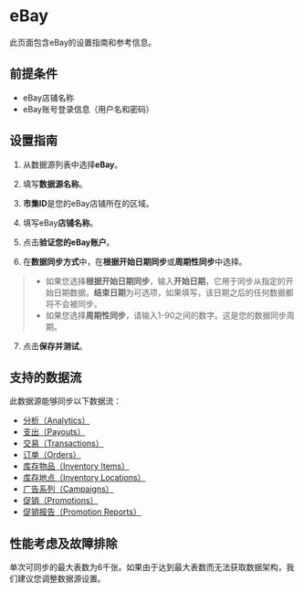 # eBay

此页面包含eBay的设置指南和参考信息。

## 前提条件

* eBay店铺名称
* eBay账号登录信息（用户名和密码）

## 设置指南

1. 从数据源列表中选择**eBay**。

2. 填写**数据源名称**。

3. **市集ID**是您的eBay店铺所在的区域。

4. 填写eBay**店铺名称**。

5. 点击**验证您的eBay账户**。

6. 在**数据同步方式**中，在**根据开始日期同步**或**周期性同步**中选择。

  > * 如果您选择**根据开始日期同步**，输入**开始日期**，它用于同步从指定的开始日期数据。**结束日期**为可选项，如果填写，该日期之后的任何数据都将不会被同步。
  > * 如果您选择**周期性同步**，请输入1-90之间的数字。这是您的数据同步周期。

7. 点击**保存并测试**。

## 支持的数据流

此数据源能够同步以下数据流：

* [分析（Analytics）](https://developer.ebay.com/api-docs/sell/analytics/resources/methods)
* [支出（Payouts）](https://developer.ebay.com/api-docs/sell/finances/resources/payout/methods/getPayouts)
* [交易（Transactions）](https://developer.ebay.com/api-docs/sell/finances/resources/transaction/methods/getTransactions)
* [订单（Orders）](https://developer.ebay.com/api-docs/sell/fulfillment/resources/order/methods/getOrders)
* [库存物品（Inventory Items）](https://developer.ebay.com/api-docs/sell/inventory/resources/inventory_item/methods/getInventoryItems)
* [库存地点（Inventory Locations）](https://developer.ebay.com/api-docs/sell/inventory/resources/location/methods/getInventoryLocations)
* [广告系列（Campaigns）](https://developer.ebay.com/api-docs/sell/marketing/resources/campaign/methods/getCampaigns)
* [促销（Promotions）](https://developer.ebay.com/api-docs/sell/marketing/resources/promotion/methods/getPromotions)
* [促销报告（Promotion Reports）](https://developer.ebay.com/api-docs/sell/marketing/resources/promotion_report/methods/getPromotionReports)

## 性能考虑及故障排除

单次可同步的最大表数为6千张。如果由于达到最大表数而无法获取数据架构，我们建议您调整数据源设置。
